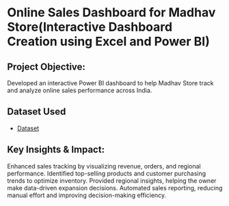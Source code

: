 # Online Sales Dashboard for Madhav Store(Interactive Dashboard Creation using Excel and Power BI)

## Project Objective:
Developed an interactive Power BI dashboard to help Madhav Store track and analyze online sales performance across India.

## Dataset Used
- <a href="https://github.com/Pinki5342/Power_BI_Dashboard_Project/blob/main/Details.csv">Dataset</a>

## Key Insights & Impact:
Enhanced sales tracking by visualizing revenue, orders, and regional performance.
Identified top-selling products and customer purchasing trends to optimize inventory.
Provided regional insights, helping the owner make data-driven expansion decisions.
Automated sales reporting, reducing manual effort and improving decision-making efficiency.
